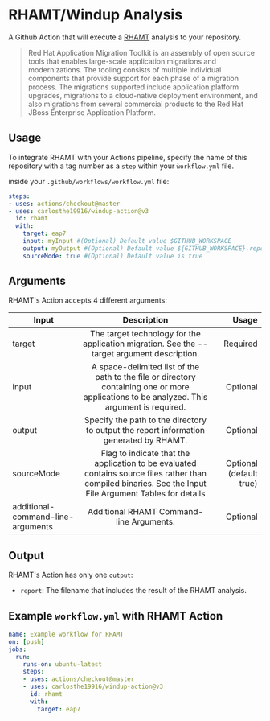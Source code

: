 # RHAMT/Windup Analysis
A Github Action that will execute a [RHAMT](https://developers.redhat.com/products/rhamt/overview) analysis to your repository.

> Red Hat Application Migration Toolkit is an assembly of open source tools that enables large-scale application migrations and modernizations. The tooling consists of multiple individual components that provide support for each phase of a migration process. The migrations supported include application platform upgrades, migrations to a cloud-native deployment environment, and also migrations from several commercial products to the Red Hat JBoss Enterprise Application Platform.

## Usage

To integrate RHAMT with your Actions pipeline, specify the name of this repository with a tag number as a `step` within your `ẁorkflow.yml` file.

inside your `.github/workflows/workflow.yml` file:

```yaml
steps:
- uses: actions/checkout@master
- uses: carlosthe19916/windup-action@v3
  id: rhamt
  with:
    target: eap7
    input: myInput #(Optional) Default value $GITHUB_WORKSPACE
    output: myOutput #(Optional) Default value ${GITHUB_WORKSPACE}.report
    sourceMode: true #(Optional) Default value is true
```

## Arguments
RHAMT's Action accepts 4 different arguments:


| Input        | Description           | Usage  |
| ------------- |:-------------:| -----:|
| target      | The target technology for the application migration. See the --target argument description. | Required |
| input      | A space-delimited list of the path to the file or directory containing one or more applications to be analyzed. This argument is required.      |   Optional |
| output | Specify the path to the directory to output the report information generated by RHAMT.      |    Optional |
| sourceMode | Flag to indicate that the application to be evaluated contains source files rather than compiled binaries. See the Input File Argument Tables for details | Optional (default true)|
| additional-command-line-arguments | Additional RHAMT Command-line Arguments. | Optional |

## Output
RHAMT's Action has only one `output`:
- `report`: The filename that includes the result of the RHAMT analysis.

## Example `workflow.yml` with RHAMT Action
```yaml
name: Example workflow for RHAMT
on: [push]
jobs:
  run:
    runs-on: ubuntu-latest
    steps:
    - uses: actions/checkout@master
    - uses: carlosthe19916/windup-action@v3
      id: rhamt
      with:
        target: eap7
```
